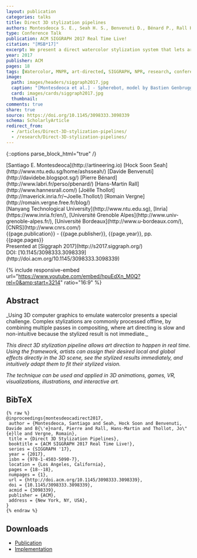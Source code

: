 ```yaml
---
layout: publication
categories: talks
title: Direct 3D stylization pipelines
authors: Montesdeoca S. E., Seah H. S., Benvenuti D., Bénard P., Rall H.-M., Thollot J., Vergne R.
type: Conference Talk
publication: ACM SIGGRAPH 2017 Real Time Live!
citation: "[MSB*17]"   
excerpt: We present a direct watercolor stylization system that lets artists control locally the desired effects directly in their animated 3D scene, seeing the stylized results in real-time.
year: 2017
publisher: ACM
pages: 18
tags: [Watercolor, MNPR, art-directed, SIGGRAPH, NPR, research, conference]
image:
  path: images/headers/siggraph2017.jpg
  caption: "[Montesdeoca et al.] - Spherebot, model by Bastien Genbrugge."
  card: images/cards/siggraph2017.jpg
  thumbnail:
comments: true
share: true
source: https://doi.org/10.1145/3098333.3098339
schema: ScholarlyArticle
redirect_from:
  - /articles/Direct-3D-stylization-pipelines/
  - /research/Direct-3D-stylization-pipelines/
---
```

{::options parse_block_html="true" /}
<div class="publication-info center">
  <div class="authors"><span>[Santiago E. Montesdeoca](http://artineering.io)</span> <span>[Hock Soon Seah](http://www.ntu.edu.sg/home/ashsseah/)</span> <span>[Davide Benvenuti](http://davidebe.blogspot.sg/)</span> <span>[Pierre Bénard](http://www.labri.fr/perso/pbenard/)</span> <span>[Hans-Martin Rall](http://www.hannesrall.com/)</span> <span>[Joëlle Thollot](http://maverick.inria.fr/~Joelle.Thollot/)</span> <span>[Romain Vergne](http://romain.vergne.free.fr/blog/)</span>
  </div>
  <div class="university">[Nanyang Technological University](http://www.ntu.edu.sg), [Inria](https://www.inria.fr/en/), [Université Grenoble Alpes](http://www.univ-grenoble-alpes.fr/), [Université Bordeaux](http://www.u-bordeaux.com/), [CNRS](http://www.cnrs.com/)
  </div>
  <div class="published-in">{{page.publication}} - {{page.publisher}}, {{page.year}}, pp. {{page.pages}}
  </div>
  Presented at [Siggraph 2017](http://s2017.siggraph.org/)
  <div class="doi">DOI: [10.1145/3098333.3098339](http://doi.acm.org/10.1145/3098333.3098339)
  </div>
</div>

{% include responsive-embed url="https://www.youtube.com/embed/hpuEdXn_M0Q?rel=0&amp;start=3214" ratio="16:9" %}


## Abstract
<div class="abstract">
_Using 3D computer graphics to emulate watercolor presents a special challenge.
Complex stylizations are commonly processed offline, by combining multiple passes in
compositing, where art directing is slow and non-intuitive because the stylized result is
not immediate._

_This direct 3D stylization pipeline allows art direction to happen in real time. Using
the framework, artists can assign their desired local and global effects directly in the
3D scene, see the stylized results immediately, and intuitively adapt them to fit their
stylized vision._

_The technique can be used and applied in 3D animations, games, VR, visualizations,
illustrations, and interactive art._
</div>


## BibTeX
    {% raw %}
    @inproceedings{montesdeocadirect2017,
     author = {Montesdeoca, Santiago and Seah, Hock Soon and Benvenuti, Davide and B{\'e}nard, Pierre and Rall, Hans-Martin and Thollot, Jo\"{e}lle and Vergne, Romain},
     title = {Direct 3D Stylization Pipelines},
     booktitle = {ACM SIGGRAPH 2017 Real Time Live!},
     series = {SIGGRAPH '17},
     year = {2017},
     isbn = {978-1-4503-5090-7},
     location = {Los Angeles, California},
     pages = {18--18},
     numpages = {1},
     url = {http://doi.acm.org/10.1145/3098333.3098339},
     doi = {10.1145/3098333.3098339},
     acmid = {3098339},
     publisher = {ACM},
     address = {New York, NY, USA},
    }
    {% endraw %}


## Downloads
* [Publication](https://dl.acm.org/authorize?N658395)
* [Implementation](/software/Maya-NPR/)
